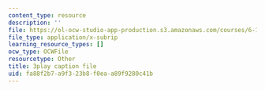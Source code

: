 ```yaml
---
content_type: resource
description: ''
file: https://ol-ocw-studio-app-production.s3.amazonaws.com/courses/6-189-multicore-programming-primer-january-iap-2007/fa88f2b7a9f323b8f0eaa89f9280c41b_sOiuF18PTIs.srt
file_type: application/x-subrip
learning_resource_types: []
ocw_type: OCWFile
resourcetype: Other
title: 3play caption file
uid: fa88f2b7-a9f3-23b8-f0ea-a89f9280c41b
---
```


